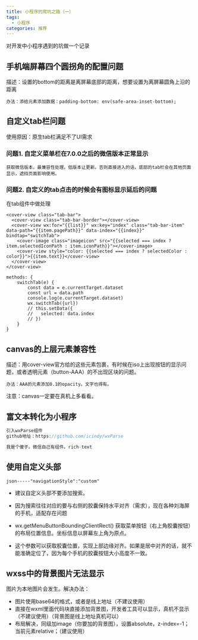 ```yaml
---
title: 小程序的爬坑之路（一）
tags: 
  - 小程序
categories: 推荐
---
```

对开发中小程序遇到的坑做一个记录
<!-- more -->

## 手机端屏幕四个圆拐角的配置问题

描述：设置的bottom的距离是离屏幕底部的距离，想要设置为离屏幕圆角上沿的距离
```
办法：添给元素添加数据：padding-bottom: env(safe-area-inset-bottom);
```

## 自定义tab栏问题

使用原因：原生tab栏满足不了UI需求

### 问题1. 自定义菜单栏在7.0.0之后的微信版本正常显示

```
获取微信版本，最兼容性处理。低版本让更新。否则直接进入的话，底部的tab栏会在其他页面显示，遮挡页面影响使用。
```


### 问题2. 自定义的tab点击的时候会有图标显示延后的问题
在tab组件中做处理
```
<cover-view class="tab-bar">
  <cover-view class="tab-bar-border"></cover-view>
  <cover-view wx:for="{{list}}" wx:key="index" class="tab-bar-item" data-path="{{item.pagePath}}" data-index="{{index}}" bindtap="switchTab">
    <cover-image class="imageicon" src="{{selected === index ? item.selectedIconPath : item.iconPath}}"></cover-image>
    <cover-view style="color: {{selected === index ? selectedColor : color}}">{{item.text}}</cover-view>
  </cover-view>
</cover-view>

methods: {
    switchTab(e) {
        const data = e.currentTarget.dataset
        const url = data.path
        console.log(e.currentTarget.dataset)
        wx.switchTab({url})
        // this.setData({
        //   selected: data.index
        // })
    }
}
```



## canvas的上层元素兼容性
描述：用cover-view官方给的这些元素包裹，有时候在iso上出现按钮的显示问题，或者透明元素（button-AAA）的不出现区块的问题。
```
办法：AAA的元素添加0.1的opacity。文字也得有。
```
注意：canvas一定要在真机上多看看。

## 富文本转化为小程序

```js
引入wxParse组件
github地址：https://github.com/icindy/wxParse

我是个傻子。微信自己有组件。rich-text
```

## 使用自定义头部
```
json-----"navigationStyle":"custom"
```


+ 建议自定义头部不要添加搜索。
+ 因为搜索往往对应的要与右侧的胶囊保持水平对齐（需求），现在各种刘海屏的手机，适配存在问题



+ wx.getMenuButtonBoundingClientRect() 获取菜单按钮（右上角胶囊按钮）的布局位置信息。坐标信息以屏幕左上角为原点。
+ 这个参数可以获取胶囊位置，实现上部边缘对齐。如果是居中对齐的话，就不能准确定位了，因为每个手机的胶囊按钮大小高度不一致。


## wxss中的背景图片无法显示
图片为本地图片会发生。解决办法：

+ 图片使用base64的格式，或者是线上地址（不建议使用）
+ 直接在wxml里面代码块直接添加背景图，开发者工具可以显示，真机不显示（不建议使用）（背景图是线上地址真机可以）
+ 布局解决，同级加image（你要加的背景图），设置absolute，z-index=-1；当前元素relative；（建议使用）







